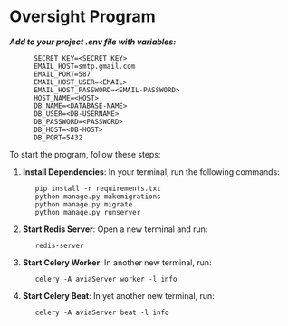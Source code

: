 # Oversight Program

***Add to your project .env file with variables:***
```
      SECRET_KEY=<SECRET_KEY>
      EMAIL_HOST=smtp.gmail.com
      EMAIL_PORT=587
      EMAIL_HOST_USER=<EMAIL>
      EMAIL_HOST_PASSWORD=<EMAIL-PASSWORD>
      HOST_NAME=<HOST>
      DB_NAME=<DATABASE-NAME>
      DB_USER=<DB-USERNAME>
      DB_PASSWORD=<PASSWORD>
      DB_HOST=<DB-HOST>
      DB_PORT=5432
```

To start the program, follow these steps:

1. **Install Dependencies**:
   In your terminal, run the following commands:
   ```
      pip install -r requirements.txt
      python manage.py makemigrations
      python manage.py migrate
      python manage.py runserver
   ```
3. **Start Redis Server**:
  Open a new terminal and run:
   ```
      redis-server
   ```
4. **Start Celery Worker**:
  In another new terminal, run:
   ```   
      celery -A aviaServer worker -l info
   ```
6. **Start Celery Beat**:
  In yet another new terminal, run:
   ```
      celery -A aviaServer beat -l info
   ```
